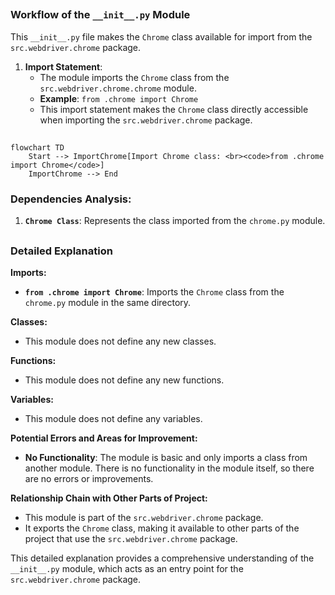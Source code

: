 ## <algorithm>

### Workflow of the `__init__.py` Module

This `__init__.py` file makes the `Chrome` class available for import from the `src.webdriver.chrome` package.

1.  **Import Statement**:
    *   The module imports the `Chrome` class from the `src.webdriver.chrome.chrome` module.
    *   **Example**: `from .chrome import Chrome`
    *   This import statement makes the `Chrome` class directly accessible when importing the `src.webdriver.chrome` package.

## <mermaid>

```mermaid
flowchart TD
    Start --> ImportChrome[Import Chrome class: <br><code>from .chrome import Chrome</code>]
    ImportChrome --> End
```

### Dependencies Analysis:

1.  **`Chrome Class`**:  Represents the class imported from the `chrome.py` module.

## <explanation>

### Detailed Explanation

**Imports:**

*   **`from .chrome import Chrome`**: Imports the `Chrome` class from the `chrome.py` module in the same directory.

**Classes:**

*   This module does not define any new classes.

**Functions:**

*   This module does not define any new functions.

**Variables:**

*   This module does not define any variables.

**Potential Errors and Areas for Improvement:**

*   **No Functionality**: The module is basic and only imports a class from another module. There is no functionality in the module itself, so there are no errors or improvements.

**Relationship Chain with Other Parts of Project:**

*   This module is part of the `src.webdriver.chrome` package.
*  It exports the `Chrome` class, making it available to other parts of the project that use the `src.webdriver.chrome` package.

This detailed explanation provides a comprehensive understanding of the `__init__.py` module, which acts as an entry point for the `src.webdriver.chrome` package.